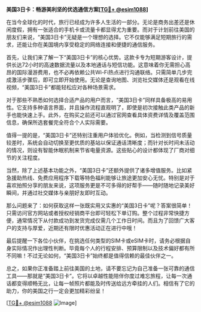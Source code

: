 **美国3日卡：畅游美利坚的优选通信方案[[TG💪+ @esim1088](https://t.me/s/esim1088)]**

在当今全球化的时代，旅行已经成为许多人生活的一部分。无论是商务出差还是休闲度假，拥有一张适合的手机卡或流量卡都显得尤为重要。而对于计划前往美国的朋友们来说，“美国3日卡”无疑是一个理想的选择。它不仅能够满足短期旅行的需求，还能让你在美国境内享受稳定的网络连接和便捷的通信服务。

首先，让我们来了解一下“美国3日卡”的核心优势。这款卡专为短期游客设计，提供长达72小时的高速数据流量以及本地通话与短信功能。这意味着你无需担心高昂的国际漫游费用，也不必再依赖公共Wi-Fi热点进行沟通联络。只需简单几步完成激活步骤后，即可立即开始使用。无论是查询地图、浏览社交媒体还是观看在线视频，“美国3日卡”都能轻松应对各种场景需求。

对于那些不熟悉如何选择合适产品的用户而言，“美国3日卡”同样具备极高的易用性。它支持多种语言界面，并且操作流程直观明了，即使是初次接触此类产品的新手也能快速上手。此外，在购买之前还可以通过官网查看具体资费详情及覆盖范围信息，确保所选套餐完全符合个人实际需要。

值得一提的是，“美国3日卡”还特别注重用户体验优化。例如，当检测到信号质量较差时，系统会自动切换至更优质的基站以保证通话清晰度；而针对长时间未活动的情况，则设有智能休眠机制来节省电量资源。这些贴心的设计都体现了厂商对细节的关注程度。

当然，除了上述基本功能之外，“美国3日卡”还额外提供了诸多增值服务。比如紧急援助热线、免费应用程序下载等特色福利能够让旅途更加安心无忧。特别是对于喜欢拍照分享的朋友来说，这项服务更是不可多得的好帮手——随时随地记录美好瞬间，并通过社交媒体与亲朋好友即时互动。

那么问题来了：如何获取这样一张既实用又实惠的“美国3日卡”呢？答案很简单！只需访问官方网站或者授权经销商平台即可轻松下单订购。整个过程非常快捷方便，通常情况下从付款成功到发货完成仅需几个工作日时间。而且为了回馈广大客户的支持与厚爱，近期还有限时优惠活动正在进行中哦！

最后提醒一下各位小伙伴，在挑选任何类型的SIM卡或eSIM卡时，请务必根据自身实际情况作出理性判断。毕竟每个人的行程安排、预算限制以及技术偏好都有所不同嘛！不过无论如何，“美国3日卡”始终都是值得信赖的最佳伙伴之一。

总之，如果你正准备踏上前往美国的土地，请不要忘记为自己准备一张可靠的通信工具——那就是“美国3日卡”。它将以卓越性能陪伴你度过难忘旅程，让每一次通话都变得顺畅无比，让每一帧照片都能及时传送给远方牵挂的人们。相信有了它的助力，你的美国之行一定会更加精彩纷呈！

[[TG💪+ @esim1088](https://t.me/s/esim1088) ![Image](https://i.postimg.cc/4NQfJmqS/Snipaste-2025-05-13-00-14-12.png)]